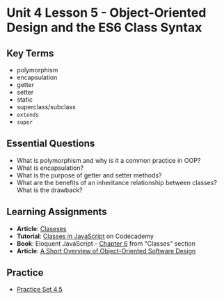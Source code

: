 # Unit 4 Lesson 5 - Object-Oriented Design and the ES6 Class Syntax

## Key Terms
* polymorphism
* encapsulation
* getter
* setter
* static
* superclass/subclass
* `extends`
* `super`

## Essential Questions
* What is polymorphism and why is it a common practice in OOP?
* What is encapsulation?
* What is the purpose of getter and setter methods?
* What are the benefits of an inheritance relationship between classes? What is the drawback?

## Learning Assignments
* **Article**: [Claseses](https://javascript.info/class)
* **Tutorial**: [Classes in JavaScript](https://www.codecademy.com/courses/introduction-to-javascript/lessons/classes/exercises/introduction) on Codecademy
* **Book**: Eloquent JavaScript - [Chapter 6](https://eloquentjavascript.net/06_object.html#h_7RhGr+474h) from "Classes" section
* **Article**: [A Short Overview of Object-Oriented Software Design](https://www.freecodecamp.org/news/a-short-overview-of-object-oriented-software-design-c7aa0a622c83/)

## Practice
* [Practice Set 4.5](https://github.com/The-Marcy-Lab-School/se-unit-4/blob/master/lesson-5-es6_class_syntax/practice/exercises.md)
